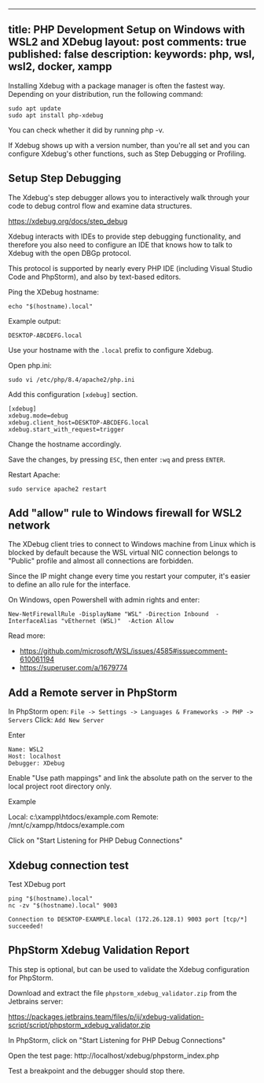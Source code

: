 
---
title: PHP Development Setup on Windows with WSL2 and XDebug
layout: post
comments: true
published: false
description:
keywords: php, wsl, wsl2, docker, xampp
---

Installing Xdebug with a package manager is often the fastest way. 
Depending on your distribution, run the following command:

```
sudo apt update
sudo apt install php-xdebug
```

You can check whether it did by running php -v. 

If Xdebug shows up with a version number, 
than you're all set and you can configure Xdebug's other functions, 
such as Step Debugging or Profiling.

## Setup Step Debugging

The Xdebug's step debugger allows you to interactively walk through your 
code to debug control flow and examine data structures.

https://xdebug.org/docs/step_debug

Xdebug interacts with IDEs to provide step debugging functionality, and therefore you also need to configure an IDE that knows how to talk to Xdebug with the open DBGp protocol.

This protocol is supported by nearly every PHP IDE (including Visual Studio Code and PhpStorm), and also by text-based editors.

Ping the XDebug hostname:

```
echo "$(hostname).local"
```

Example output:

```
DESKTOP-ABCDEFG.local
```

Use your hostname with the `.local` prefix to configure Xdebug.

Open php.ini:

```
sudo vi /etc/php/8.4/apache2/php.ini
```

Add this configuration `[xdebug]` section. 

```
[xdebug]
xdebug.mode=debug
xdebug.client_host=DESKTOP-ABCDEFG.local
xdebug.start_with_request=trigger
```

Change the hostname accordingly.

Save the changes, by pressing `ESC`, then enter `:wq` and press `ENTER`.

Restart Apache:

```
sudo service apache2 restart
```

## Add "allow" rule to Windows firewall for WSL2 network

The XDebug client tries to connect to Windows machine from Linux which is blocked by default
because the WSL virtual NIC connection belongs to "Public" profile and almost all connections are forbidden.

Since the IP might change every time you restart your computer, it's easier to define an allo rule for the interface.

On Windows, open Powershell with admin rights and enter:

```
New-NetFirewallRule -DisplayName "WSL" -Direction Inbound  -InterfaceAlias "vEthernet (WSL)"  -Action Allow
```

Read more:

* <https://github.com/microsoft/WSL/issues/4585#issuecomment-610061194>
* <https://superuser.com/a/1679774>

## Add a Remote server in PhpStorm

In PhpStorm open: `File -> Settings -> Languages & Frameworks -> PHP -> Servers`
Click: `Add New Server`

Enter

```
Name: WSL2
Host: localhost
Debugger: XDebug
```

Enable "Use path mappings" and link the absolute path on the server 
to the local project root directory only. 

Example

Local: c:\xampp\htdocs/example.com
Remote: /mnt/c/xampp/htdocs/example.com


Click on "Start Listening for PHP Debug Connections"


## Xdebug connection test

Test XDebug port

```
ping "$(hostname).local"
nc -zv "$(hostname).local" 9003

Connection to DESKTOP-EXAMPLE.local (172.26.128.1) 9003 port [tcp/*] succeeded!
```

## PhpStorm Xdebug Validation Report

This step is optional, but can be used to validate the Xdebug configuration for PhpStorm.

Download and extract the file `phpstorm_xdebug_validator.zip` from the Jetbrains server:

https://packages.jetbrains.team/files/p/ij/xdebug-validation-script/script/phpstorm_xdebug_validator.zip


In PhpStorm, click on "Start Listening for PHP Debug Connections"

Open the test page: http://localhost/xdebug/phpstorm_index.php

Test a breakpoint and the debugger should stop there.

